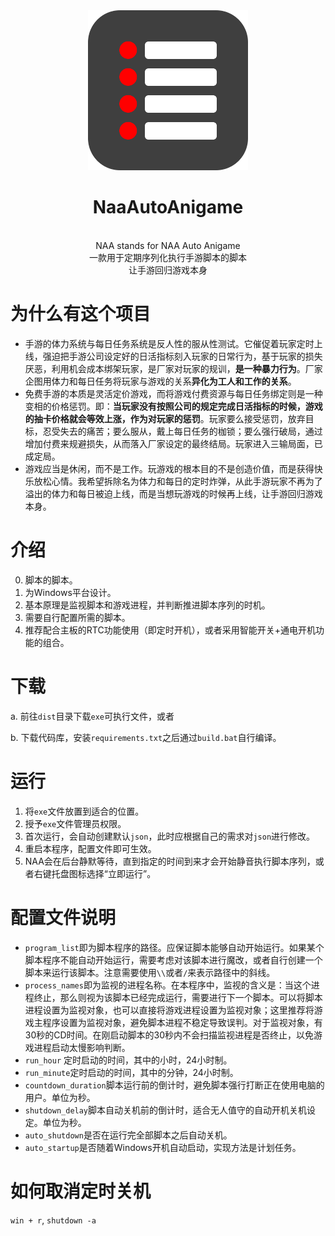 <div align="center">
<img alt="LOGO" src="icon.png" width="256" height="256" />


# NaaAutoAnigame
<br>
NAA stands for NAA Auto Anigame
<br>
一款用于定期序列化执行手游脚本的脚本
<br>
让手游回归游戏本身

</div>


# 为什么有这个项目
- 手游的体力系统与每日任务系统是反人性的服从性测试。它催促着玩家定时上线，强迫把手游公司设定好的日活指标刻入玩家的日常行为，基于玩家的损失厌恶，利用机会成本绑架玩家，是厂家对玩家的规训，**是一种暴力行为**。厂家企图用体力和每日任务将玩家与游戏的关系**异化为工人和工作的关系**。
- 免费手游的本质是灵活定价游戏，而将游戏付费资源与每日任务绑定则是一种变相的价格惩罚。即：**当玩家没有按照公司的规定完成日活指标的时候，游戏的抽卡价格就会等效上涨，作为对玩家的惩罚**。玩家要么接受惩罚，放弃目标，忍受失去的痛苦；要么服从，戴上每日任务的枷锁；要么强行破局，通过增加付费来规避损失，从而落入厂家设定的最终结局。玩家进入三输局面，已成定局。
- 游戏应当是休闲，而不是工作。玩游戏的根本目的不是创造价值，而是获得快乐放松心情。我希望拆除名为体力和每日的定时炸弹，从此手游玩家不再为了溢出的体力和每日被迫上线，而是当想玩游戏的时候再上线，让手游回归游戏本身。


# 介绍
0. 脚本的脚本。
1. 为Windows平台设计。
2. 基本原理是监视脚本和游戏进程，并判断推进脚本序列的时机。
3. 需要自行配置所需的脚本。
4. 推荐配合主板的RTC功能使用（即定时开机），或者采用智能开关+通电开机功能的组合。

# 下载
a. 前往`dist`目录下载`exe`可执行文件，或者

b. 下载代码库，安装`requirements.txt`之后通过`build.bat`自行编译。

# 运行
1. 将`exe`文件放置到适合的位置。
2. 授予`exe`文件管理员权限。
3. 首次运行，会自动创建默认`json`，此时应根据自己的需求对`json`进行修改。
4. 重启本程序，配置文件即可生效。
5. NAA会在后台静默等待，直到指定的时间到来才会开始静音执行脚本序列，或者右键托盘图标选择“立即运行”。

# 配置文件说明
- `program_list`即为脚本程序的路径。应保证脚本能够自动开始运行。如果某个脚本程序不能自动开始运行，需要考虑对该脚本进行魔改，或者自行创建一个脚本来运行该脚本。注意需要使用`\\`或者`/`来表示路径中的斜线。
- `process_names`即为监视的进程名称。在本程序中，监视的含义是：当这个进程终止，那么则视为该脚本已经完成运行，需要进行下一个脚本。可以将脚本进程设置为监视对象，也可以直接将游戏进程设置为监视对象；这里推荐将游戏主程序设置为监视对象，避免脚本进程不稳定导致误判。对于监视对象，有30秒的CD时间。在刚启动脚本的30秒内不会扫描监视进程是否终止，以免游戏进程启动太慢影响判断。
- `run_hour` 定时启动的时间，其中的小时，24小时制。
- `run_minute`定时启动的时间，其中的分钟，24小时制。
- `countdown_duration`脚本运行前的倒计时，避免脚本强行打断正在使用电脑的用户。单位为秒。
- `shutdown_delay`脚本自动关机前的倒计时，适合无人值守的自动开机关机设定。单位为秒。 
- `auto_shutdown`是否在运行完全部脚本之后自动关机。
- `auto_startup`是否随着Windows开机自动启动，实现方法是计划任务。

# 如何取消定时关机
`win + r`, `shutdown -a`
